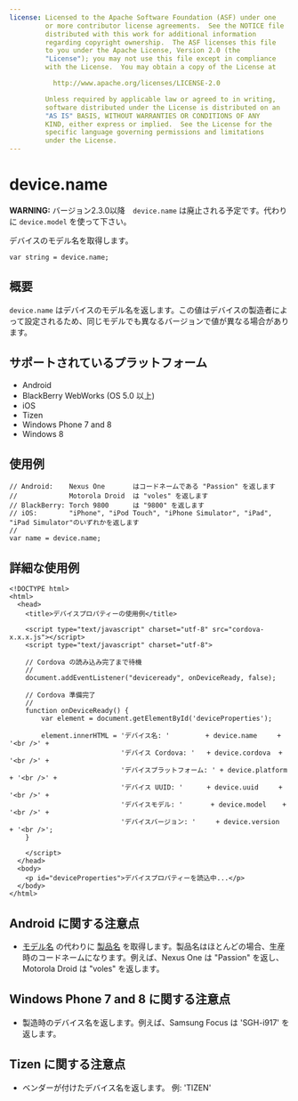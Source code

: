 ```yaml
---
license: Licensed to the Apache Software Foundation (ASF) under one
         or more contributor license agreements.  See the NOTICE file
         distributed with this work for additional information
         regarding copyright ownership.  The ASF licenses this file
         to you under the Apache License, Version 2.0 (the
         "License"); you may not use this file except in compliance
         with the License.  You may obtain a copy of the License at

           http://www.apache.org/licenses/LICENSE-2.0

         Unless required by applicable law or agreed to in writing,
         software distributed under the License is distributed on an
         "AS IS" BASIS, WITHOUT WARRANTIES OR CONDITIONS OF ANY
         KIND, either express or implied.  See the License for the
         specific language governing permissions and limitations
         under the License.
---
```


device.name
===========

__WARNING:__ バージョン2.3.0以降　`device.name` は廃止される予定です。代わりに `device.model` を使って下さい。

デバイスのモデル名を取得します。

    var string = device.name;

概要
-----------

`device.name` はデバイスのモデル名を返します。この値はデバイスの製造者によって設定されるため、同じモデルでも異なるバージョンで値が異なる場合があります。

サポートされているプラットフォーム
-------------------

- Android
- BlackBerry WebWorks (OS 5.0 以上)
- iOS
- Tizen
- Windows Phone 7 and 8
- Windows 8

使用例
-------------

    // Android:    Nexus One       はコードネームである "Passion" を返します
    //             Motorola Droid  は "voles" を返します
    // BlackBerry: Torch 9800      は "9800" を返します
    // iOS:        "iPhone", "iPod Touch", "iPhone Simulator", "iPad", "iPad Simulator"のいずれかを返します
    //
    var name = device.name;

詳細な使用例
------------

    <!DOCTYPE html>
    <html>
      <head>
        <title>デバイスプロパティーの使用例</title>

        <script type="text/javascript" charset="utf-8" src="cordova-x.x.x.js"></script>
        <script type="text/javascript" charset="utf-8">

        // Cordova の読み込み完了まで待機
        //
        document.addEventListener("deviceready", onDeviceReady, false);

        // Cordova 準備完了
        //
        function onDeviceReady() {
            var element = document.getElementById('deviceProperties');

            element.innerHTML = 'デバイス名: '         + device.name     + '<br />' +
                                'デバイス Cordova: '   + device.cordova  + '<br />' +
                                'デバイスプラットフォーム: ' + device.platform + '<br />' +
                                'デバイス UUID: '      + device.uuid     + '<br />' +
                                'デバイスモデル: '       + device.model    + '<br />' +
                                'デバイスバージョン: '     + device.version  + '<br />';
        }

        </script>
      </head>
      <body>
        <p id="deviceProperties">デバイスプロパティーを読込中...</p>
      </body>
    </html>


Android に関する注意点
--------------

- [モデル名](http://developer.android.com/reference/android/os/Build.html#MODEL) の代わりに [製品名](http://developer.android.com/reference/android/os/Build.html#PRODUCT) を取得します。製品名はほとんどの場合、生産時のコードネームになります。例えば、Nexus One は "Passion" を返し、 Motorola Droid は "voles" を返します。

Windows Phone 7 and 8 に関する注意点
-------------

- 製造時のデバイス名を返します。例えば、Samsung Focus は 'SGH-i917' を返します。

Tizen に関する注意点
-----------

- ベンダーが付けたデバイス名を返します。 例: 'TIZEN'
